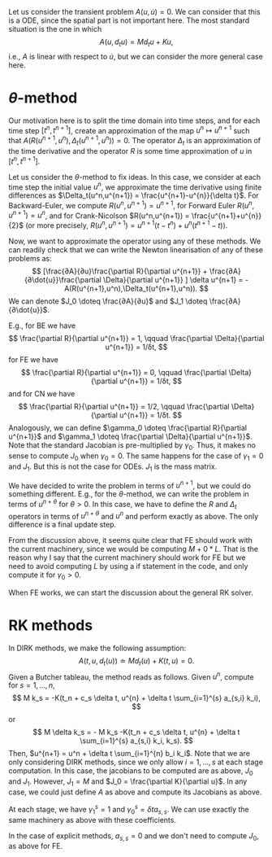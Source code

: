Let us consider the transient problem $A(u,\dot{u}) = 0$. We can consider that this is a ODE, since the spatial part is not important here. The most standard situation is the one in which
$$
A(u,d_t{u}) = Md_t{u} + K u,
$$
i.e., $A$ is linear with respect to $\dot{u}$, but we can consider the more general case here. 

# $θ$-method 

Our motivation here is to split the time domain into time steps, and for each time step $[t^n,t^{n+1}]$, create an approximation of the map $u^n \mapsto u^{n+1}$ such that $A(R(u^{n+1},u^n),\Delta_t(u^{n+1},u^n)) = 0$. The operator $\Delta_t$ is an approximation of the time derivative and the operator $R$ is some time approximation of $u$ in $[t^n,t^{n+1}]$.  

Let us consider the $θ$-method to fix ideas. In this case, we consider at each time step the initial value $u^n$, we approximate the time derivative using finite differences as $\Delta_t(u^n,u^{n+1}) = \frac{u^{n+1}-u^{n}}{\delta t}$. For Backward-Euler, we compute $R(u^n,u^{n+1}) = u^{n+1}$, for Forward Euler $R(u^n,u^{n+1}) = u^{n}$, and for Crank-Nicolson $R(u^n,u^{n+1}) = \frac{u^{n+1}+u^{n}}{2}$ (or more precisely, $R(u^n,u^{n+1}) = u^{n+1}(t-t^n) + u^n(t^{n+1}-t)$).

Now, we want to approximate the operator using any of these methods. We can readily check that we can write the Newton linearisation of any of these problems as: 
$$
[\frac{∂A}{∂u}\frac{\partial R}{\partial u^{n+1}}  + \frac{∂A}{∂\dot{u}}\frac{\partial \Delta}{\partial u^{n+1}} ] \delta u^{n+1}  = - A(R(u^{n+1},u^n),\Delta_t(u^{n+1},u^n)).
$$
We can denote $J_0 \doteq \frac{∂A}{∂u}$ and $J_1 \doteq \frac{∂A}{∂\dot{u}}$.

E.g., for BE we have 
$$
\frac{\partial R}{\partial u^{n+1}} = 1, \qquad \frac{\partial \Delta}{\partial u^{n+1}} = 1/δt,
$$
for FE we have
$$
\frac{\partial R}{\partial u^{n+1}} = 0, \qquad \frac{\partial \Delta}{\partial u^{n+1}} = 1/δt,
$$
and for CN we have 
$$
\frac{\partial R}{\partial u^{n+1}} = 1/2, \qquad \frac{\partial \Delta}{\partial u^{n+1}} = 1/δt.
$$
Analogously, we can define $\gamma_0 \doteq \frac{\partial R}{\partial u^{n+1}}$ and $\gamma_1 \doteq \frac{\partial \Delta}{\partial u^{n+1}}$. Note that the standard Jacobian is pre-multiplied by $\gamma_0$. Thus, it makes no sense to compute $J_0$ when $\gamma_0 = 0$. The same happens for the case of $\gamma_1 = 0$ and $J_1$. But this is not the case for ODEs. $J_1$ is the mass matrix.      

We have decided to write the problem in terms of $u^{n+1}$, but we could do something different. E.g., for the $\theta$-method, we can write the problem in terms of $u^{n+\theta}$ for $\theta > 0$. In this case, we have to define the $R$ and $Δ_t$ operators in terms of $u^{n+\theta}$ and $u^n$ and perform exactly as above. The only difference is a final update step. 

From the discussion above, it seems quite clear that FE should work with the current machinery, since we would be computing $M + 0*L$. That is the reason why I say that the current machinery should work for FE but we need to avoid computing $L$ by using a if statement in the code, and only compute it for $\gamma_0 > 0$.

When FE works, we can start the discussion about the general RK solver.

# RK methods

In DIRK methods, we make the following assumption:
$$
A(t,u,d_t(u)) \doteq M d_t(u) + K(t,u) = 0.
$$
Given a Butcher tableau, the method reads as follows. Given $u^{n}$, compute for $s = 1,\ldots,n$,
$$
M k_s = -K(t_n + c_s \delta t,  u^{n} + \delta t \sum_{i=1}^{s} a_{s,i} k_i),
$$
or
$$
M \delta k_s = - M k_s -K(t_n + c_s \delta t,  u^{n} + \delta t \sum_{i=1}^{s} a_{s,i} k_i, k_s).
$$ 
Then, $u^{n+1} = u^n + \delta t \sum_{i=1}^{n} b_i k_i$. Note that we are only considering DIRK methods, since we only allow $i = 1, \ldots, s$ at each stage computation. In this case, the jacobians to be computed are as above, $J_0$ and $J_1$. However, $J_1 = M$ and $J_0 = \frac{\partial K}{\partial u}$. In any case, we could just define $A$ as above and compute its Jacobians as above. 

At each stage, we have $\gamma_1^s = 1$ and $\gamma_0^s = \delta t a_{s,s}$. We can use exactly the same machinery as above with these coefficients.

In the case of explicit methods, $a_{s,s} = 0$ and we don't need to compute $J_0$, as above for FE.   
